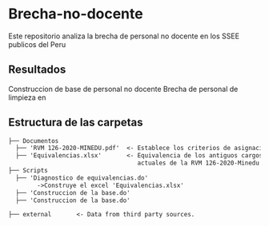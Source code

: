 # Brecha-no-docente
Este repositorio analiza la brecha de personal no docente en los SSEE publicos del Peru

## Resultados
Construccion de base de personal no docente
Brecha de personal de limpieza en


## Estructura de las carpetas

```markdown
├── Documentos
  ├── 'RVM 126-2020-MINEDU.pdf'  <- Establece los criterios de asignacion
  ├── 'Equivalencias.xlsx'       <- Equivalencia de los antiguos cargos con los
                                    actuales de la RVM 126-2020-Minedu
├── Scripts
  ├── 'Diagnostico de equivalencias.do'
        ->Construye el excel 'Equivalencias.xlsx'
  ├── 'Construccion de la base.do'
  ├── 'Construccion de la base.do'

├── external       <- Data from third party sources.
```
